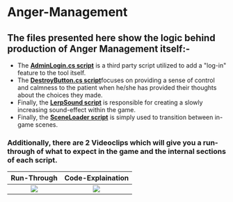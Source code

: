 # Anger-Management
## The files presented here show the logic behind production of Anger Management itself:-

* The [**AdminLogin.cs script**](AdminLogin.cs) is a third party script utilized to add a "log-in" feature to the tool itself.
* The [**DestroyButton.cs script**](DestroyButton.cs)focuses on providing a sense of control and calmness to the patient when he/she has provided their thoughts about the choices they made.
* Finally, the [**LerpSound script**](LerpSound.cs) is responsible for creating a slowly increasing sound-effect within the game.
* Finally, the [**SceneLoader script**](SceneLoader.cs) is simply used to transition between in-game scenes.

### Additionally, there are 2 Videoclips which will give you a run-through of what to expect in the game and the internal sections of each script.
Run-Through             |  Code-Explaination
:-------------------------:|:-------------------------:
[![](http://img.youtube.com/vi/vm8Vj_jxWow/0.jpg)](http://www.youtube.com/watch?v=vm8Vj_jxWow "Anger Management - Aiding patients with Intermittent Explosive Disorder.") |  [![](http://img.youtube.com/vi/16G9OfKkadk/0.jpg)](http://www.youtube.com/watch?v=16G9OfKkadk "Anger Management - Codes!!")

